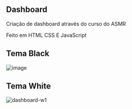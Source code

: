 ## Dashboard

Criação de dashboard através do curso do ASMR

Feito em HTML CSS E JavaScript

## Tema Black
![image](https://github.com/Ediiney/Dashboard-1/assets/54506695/bb217db2-def4-4298-b00d-746f5ba47c57)

## Tema White
![dashboard-w1](https://github.com/Ediiney/Dashboard-1/assets/54506695/6d00454b-d725-43e8-82ef-555c4cc3270f)


